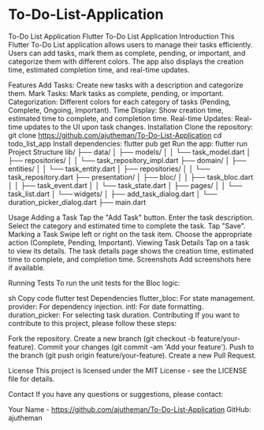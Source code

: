 # To-Do-List-Application
To-Do List Application
Flutter To-Do List Application
Introduction
This Flutter To-Do List application allows users to manage their tasks efficiently. Users can add tasks, mark them as complete, pending, or important, and categorize them with different colors. The app also displays the creation time, estimated completion time, and real-time updates.

Features
Add Tasks: Create new tasks with a description and categorize them.
Mark Tasks: Mark tasks as complete, pending, or important.
Categorization: Different colors for each category of tasks (Pending, Complete, Ongoing, Important).
Time Display: Show creation time, estimated time to complete, and completion time.
Real-time Updates: Real-time updates to the UI upon task changes.
Installation
Clone the repository:
git clone https://github.com/ajutheman/To-Do-List-Application
cd todo_list_app
Install dependencies:
flutter pub get
Run the app:
flutter run
Project Structure
lib/
├── data/
│   ├── models/
│   │   └── task_model.dart
│   ├── repositories/
│   │   └── task_repository_impl.dart
├── domain/
│   ├── entities/
│   │   └── task_entity.dart
│   ├── repositories/
│   │   └── task_repository.dart
├── presentation/
│   ├── bloc/
│   │   ├── task_bloc.dart
│   │   ├── task_event.dart
│   │   └── task_state.dart
│   ├── pages/
│   │   └── task_list.dart
│   └── widgets/
│       ├── add_task_dialog.dart
│       └── duration_picker_dialog.dart
├── main.dart



Usage
Adding a Task
Tap the "Add Task" button.
Enter the task description.
Select the category and estimated time to complete the task.
Tap "Save".
Marking a Task
Swipe left or right on the task item.
Choose the appropriate action (Complete, Pending, Important).
Viewing Task Details
Tap on a task to view its details.
The task details page shows the creation time, estimated time to complete, and completion time.
Screenshots
Add screenshots here if available.

Running Tests
To run the unit tests for the Bloc logic:

sh
Copy code
flutter test
Dependencies
flutter_bloc: For state management.
provider: For dependency injection.
intl: For date formatting.
duration_picker: For selecting task duration.
Contributing
If you want to contribute to this project, please follow these steps:

Fork the repository.
Create a new branch (git checkout -b feature/your-feature).
Commit your changes (git commit -am 'Add your feature').
Push to the branch (git push origin feature/your-feature).
Create a new Pull Request.

License
This project is licensed under the MIT License - see the LICENSE file for details.

Contact
If you have any questions or suggestions, please contact:

Your Name - https://github.com/ajutheman/To-Do-List-Application
GitHub: ajutheman
